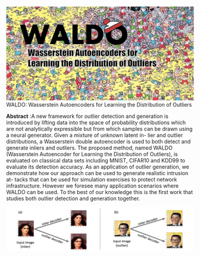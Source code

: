 ![WALDO](waldo_logo.jpg)
WALDO: Wasserstein Autoencoders for Learning the Distribution of Outliers

__Abstract__ :A new framework for outlier detection and generation is introduced by lifting data into the space of probability distributions which are not analytically expressible but from which samples can be drawn using a neural generator. Given a mixture of unknown latent in- lier and outlier distributions, a Wasserstein double autoencoder is used to both detect and generate inliers and outliers. The proposed method, named WALDO (Wasserstein Autoencoder for Learning the Distribution of Outliers), is evaluated on classical data sets including MNIST, CIFAR10 and KDD99 to evaluate its detection accuracy. As an application of outlier generation, we demonstrate how our approach can be used to generate realistic intrusion at- tacks that can be used for simulation exercises to protect network infrastructure. However we foresee many application scenarios where WALDO can be used. To the best of our knowledge this is the first work that studies both outlier detection and generation together.

![CelebA dataset](teaser.png)

